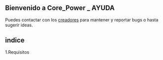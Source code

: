 ## Bienvenido a Core_Power _ AYUDA
Puedes contactar con los [creadores](https://github.com/VIXI0/core_power_updates/issues) para mantener y reportar bugs o hasta sugerir ideas.

## indice

1.Requisitos
